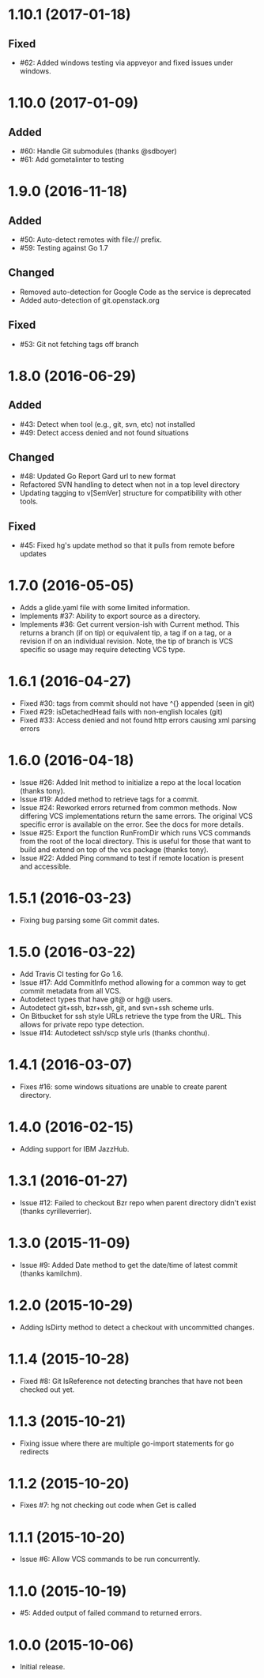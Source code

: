 # 1.10.1 (2017-01-18)

## Fixed
- #62: Added windows testing via appveyor and fixed issues under windows.

# 1.10.0 (2017-01-09)

## Added
- #60: Handle Git submodules (thanks @sdboyer)
- #61: Add gometalinter to testing

# 1.9.0 (2016-11-18)

## Added
- #50: Auto-detect remotes with file:// prefix.
- #59: Testing against Go 1.7

## Changed
- Removed auto-detection for Google Code as the service is deprecated
- Added auto-detection of git.openstack.org

## Fixed
- #53: Git not fetching tags off branch

# 1.8.0 (2016-06-29)

## Added
- #43: Detect when tool (e.g., git, svn, etc) not installed
- #49: Detect access denied and not found situations

## Changed
- #48: Updated Go Report Gard url to new format
- Refactored SVN handling to detect when not in a top level directory
- Updating tagging to v[SemVer] structure for compatibility with other tools.

## Fixed
- #45: Fixed hg's update method so that it pulls from remote before updates

# 1.7.0 (2016-05-05)

- Adds a glide.yaml file with some limited information.
- Implements #37: Ability to export source as a directory.
- Implements #36: Get current version-ish with Current method. This returns
  a branch (if on tip) or equivalent tip, a tag if on a tag, or a revision if
  on an individual revision. Note, the tip of branch is VCS specific so usage
  may require detecting VCS type.

# 1.6.1 (2016-04-27)

- Fixed #30: tags from commit should not have ^{} appended (seen in git)
- Fixed #29: isDetachedHead fails with non-english locales (git)
- Fixed #33: Access denied and not found http errors causing xml parsing errors

# 1.6.0 (2016-04-18)

- Issue #26: Added Init method to initialize a repo at the local location
  (thanks tony).
- Issue #19: Added method to retrieve tags for a commit.
- Issue #24: Reworked errors returned from common methods. Now differing
  VCS implementations return the same errors. The original VCS specific error
  is available on the error. See the docs for more details.
- Issue #25: Export the function RunFromDir which runs VCS commands from the
  root of the local directory. This is useful for those that want to build and
  extend on top of the vcs package (thanks tony).
- Issue #22: Added Ping command to test if remote location is present and
  accessible.

# 1.5.1 (2016-03-23)

- Fixing bug parsing some Git commit dates.

# 1.5.0 (2016-03-22)

- Add Travis CI testing for Go 1.6.
- Issue #17: Add CommitInfo method allowing for a common way to get commit
  metadata from all VCS.
- Autodetect types that have git@ or hg@ users.
- Autodetect git+ssh, bzr+ssh, git, and svn+ssh scheme urls.
- On Bitbucket for ssh style URLs retrieve the type from the URL. This allows
  for private repo type detection.
- Issue #14: Autodetect ssh/scp style urls (thanks chonthu).

# 1.4.1 (2016-03-07)

- Fixes #16: some windows situations are unable to create parent directory.

# 1.4.0 (2016-02-15)

- Adding support for IBM JazzHub.

# 1.3.1 (2016-01-27)

- Issue #12: Failed to checkout Bzr repo when parent directory didn't
  exist (thanks cyrilleverrier).

# 1.3.0 (2015-11-09)

- Issue #9: Added Date method to get the date/time of latest commit (thanks kamilchm).

# 1.2.0 (2015-10-29)

- Adding IsDirty method to detect a checkout with uncommitted changes.

# 1.1.4 (2015-10-28)

- Fixed #8: Git IsReference not detecting branches that have not been checked
  out yet.

# 1.1.3 (2015-10-21)

- Fixing issue where there are multiple go-import statements for go redirects

# 1.1.2 (2015-10-20)

- Fixes #7: hg not checking out code when Get is called

# 1.1.1 (2015-10-20)

- Issue #6: Allow VCS commands to be run concurrently.

# 1.1.0 (2015-10-19)

- #5: Added output of failed command to returned errors.

# 1.0.0 (2015-10-06)

- Initial release.
